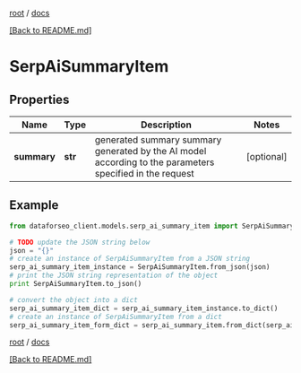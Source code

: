 [root](./../ "root") / [docs](./ "docs")

[[Back to README.md]](./../README.md "[Back to README.md]")

# SerpAiSummaryItem

## Properties

Name | Type | Description | Notes
------------ | ------------- | ------------- | -------------
**summary** | **str** | generated summary summary generated by the AI model according to the parameters specified in the request | [optional]

## Example

```python
from dataforseo_client.models.serp_ai_summary_item import SerpAiSummaryItem

# TODO update the JSON string below
json = "{}"
# create an instance of SerpAiSummaryItem from a JSON string
serp_ai_summary_item_instance = SerpAiSummaryItem.from_json(json)
# print the JSON string representation of the object
print SerpAiSummaryItem.to_json()

# convert the object into a dict
serp_ai_summary_item_dict = serp_ai_summary_item_instance.to_dict()
# create an instance of SerpAiSummaryItem from a dict
serp_ai_summary_item_form_dict = serp_ai_summary_item.from_dict(serp_ai_summary_item_dict)
```

  

[root](./../ "root") / [docs](./ "docs")

[[Back to README.md]](./../README.md "[Back to README.md]")